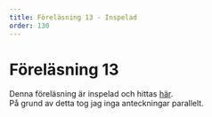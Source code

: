 ```yaml
---
title: Föreläsning 13 - Inspelad
order: 130
---
```


# Föreläsning 13

Denna föreläsning är inspelad och hittas [här](https://youtu.be/1rIEOufeM6I).  
På grund av detta tog jag inga anteckningar parallelt.
